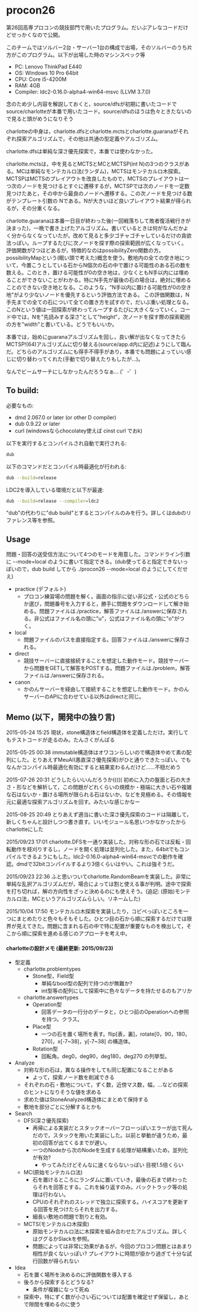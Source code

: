 # procon26

第26回高専プロコンの競技部門で用いたプログラム。だいぶアレなコードだけどせっかくなので公開。

このチームではソルバー2台・サーバー1台の構成で出場，そのソルバーのうち片方がこのプログラム。以下が出場した時のマシンスペック等

* PC: Lenovo ThinkPad E440
* OS: Windows 10 Pro 64bit
* CPU: Core i5-4200M
* RAM: 4GB
* Compiler: ldc2-0.16.0-alpha4-win64-msvc (LLVM 3.7.0)

念のため少し内容を解説しておくと，source/dfsが初期に書いたコードでsource/charlotteが本番で用いたコード。source/dfsのほうは色々ときたないので見ると頭がめうになりそう

charlotteの中身は，charlotte.dfsとcharlotte.mctsとcharlotte.guaranaがそれぞれ探索アルゴリズムで，その他は共通の型定義やアルゴリズム。

charlotte.dfsは単純な深さ優先探索で，本番では使わなかった。

charlotte.mctsは，中を見るとMCTSとMCとMCTSP(int N)の3つのクラスがある。MCは単純なモンテカルロ法(ランダム)，MCTSはモンテカルロ木探索。MCTSPはMCTSのプレイアウトを改良したもので，MCTSのプレイアウトは一つ次のノードを見つけるとすぐに遷移するが，MCTSPでは次のノードを一定数見つけたあと，その中から最良のノードへ遷移する。この次ノードを見つける数がテンプレート引数の Nである。Nが大きいほど良いプレイアウト結果が得られるが，その分重くなる。

charlotte.guaranaは本番一日目が終わった後(一回戦落ちして敗者復活戦行きが決まった)，一晩で書き上げたアルゴリズム。書いているときは何がなんだかよく分からなくなっていたが，改めて見ると多少ゴチャゴチャしているだけの貪欲法っぽい。ループするたびに次ノードを探す際の探索範囲が広くなっていく。
評価関数が2つほどあるが，特徴的なのはpossibilityZero関数の方。possibilityMapという(眠い頭で考えた)概念を使う。敷地内の全ての空き地について，今置こうとしている石からN個次の石の中で置ける可能性のある石の数を数える。このとき，置ける可能性が0の空き地は，少なくともN手以内には埋めることができないことがわかる。特にN手先が最後の石の場合は，絶対に埋めることのできない空き地となる。このような，"N手以内に置ける可能性が0の空き地"がより少ないノードを優先するという評価方法である。
この評価関数は，N手先までの全ての石について全ての置き方を試すので，だいぶ重い処理となる。このNという値は一回探索が終わってループするたびに大きくなっていく。コード中では，Nを"先読みする深さ"として"height"，次ノードを探す際の探索範囲の方を"width"と書いている。どうでもいいか。

本番では，始めにguaranaアルゴリズムを回し，良い解が出なくなってきたらMCTSP!(64)アルゴリズムに切り替える(source/app.d内に記述)ようにして臨んだ。どちらのアルゴリズムにも得手不得手があり，本番でも問題によっていい感じに切り替わってくれた(手動で切り替えたりもしたが…)。

なんでビームサーチにしなかったんだろうなぁ… (゜-゜)

## To build:

必要なもの:

  * dmd 2.067.0 or later (or other D compiler)
  * dub 0.9.22 or later
  * curl (windowsならchocolatey使えば cinst curl でおk)

以下を実行するとコンパイルされ自動で実行される:

```sh
dub
```

以下のコマンドだとコンパイル時最適化が行われる:

```sh
dub --build=release
```

LDC2を導入している環境だと以下が最速:

```sh
dub --build=release --compiler=ldc2
```

"dub"の代わりに"dub build"とするとコンパイルのみを行う。詳しくはdubのリファレンス等を参照。

## Usage

問題・回答の送受信方法について4つのモードを用意した。コマンドライン引数に --mode=local のように書いて指定できる。(dub使ってると指定できないっぽいので，dub build してから ./procon26 --mode=local のようにしてくだせえ)

- practice (デフォルト)
  - プロコン練習場の問題を解く。画面の指示に従い非公式・公式のどちらか選び，問題番号を入力すると，勝手に問題をダウンロードして解き始める。問題ファイルは./practice，解答ファイルは./answerに保存される。非公式はファイル名の頭に"u"，公式はファイル名の頭に"o"がつく。
- local
  - 問題ファイルのパスを直接指定する。回答ファイルは./answerに保存される。
- direct
  - 競技サーバーに直接接続することを想定した動作モード。競技サーバーから問題をGETして解答をPOSTする。問題ファイルは./problem，解答ファイルは./answerに保存される。
- canon
  - かのんサーバーを経由して接続することを想定した動作モード。かのんサーバーのAPIに合わせている以外はdirectと同じ。

## Memo (以下，開発中の独り言)

2015-05-24 15:25 現状，stone構造体とfield構造体を定義しただけ。実行してもテストコードが走るのみ。たんさくがんばる

2015-05-25 00:38 immutable構造体はオワコンらしいので構造体やめて素の配列にした。とりあえずMeuAI(愚直深さ優先探索)がひと通りできたっぽい。でもなんかコンパイル時最適化有効にすると結果変わるんだけど……不穏だめう

2015-07-26 20:31 どうしたらいいんだろうか(((((
初めに入力の盤面と石の大きさ・形などを解析して，この問題がどれくらいの規模か・極端に大きい石や複雑な石はないか・置ける場所が限られる石はないか，などを見極める。その情報を元に最適な探索アルゴリズムを回す。みたいな感じかなー

2015-08-25 20:49 とりあえず適当に書いた深さ優先探索のコードは隔離して，新しくちゃんと設計しつつ書き直す。いいモジュール名思いつかなかったからcharlotteにした

2015/09/23 17:01 charlotte.DFSを一通り実装した。対称な形の石では反転・回転動作を枝刈りするし，ノードを開く処理は並列化した。また，64bitでもコンパイルできるようにもした。ldc2-0.16.0-alpha4-win64-msvcでの動作を確認。dmdで32bitコンパイルするより3倍くらいはやい。これは強そうだ。

2015/09/23 22:36 ふと思いついてcharlotte.RandomBeamを実装した。非常に単純な乱択アルゴリズムだが，場合によっては割と使える事が判明。途中で探索を打ち切れば，解の方向性をざっと決めるのにも使えそう。(追記: (原始)モンテカルロ法，MCというアルゴリズムらしい。リネームした)

2015/10/04 17:50 モンテカルロ木探索を実装したり，コピペっぽいところを一つにまとめたりと色々もそもそした。ひとつ目の石から順に探索するだけでは限界が見えてきた。問題に含まれる石の中で特に配置が重要なものを検出して，そこから順に探索を進める感じのアプローチを考え中。

#### charlotteの設計メモ (最終更新: 2015/09/23)
- 型定義
  - charlotte.problemtypes
    - Stone型，Field型
      - 単純なbool型の配列で持つのが無難か?
      - int型等の配列にして探索中に色々なデータを持たせるのもアリか
  - charlotte.answertypes
    - Operation型
      - 回答データの一行分のデータと，ひとつ前のOperationへの参照を持つ。クラス。
    - Place型
      - 一つの石を置く場所を表す。flip[表，裏]，rotate[0，90，180，270]，x[-7~38]，y[-7~38] の構造体。
    - Rotation型
      - 回転角。deg0，deg90，deg180，deg270 の列挙型。
- Analyze
  - 対称な形の石は，異なる操作をしても同じ配置になることがある
    - よって，探索ノード数を削減できる
  - それぞれの石・敷地について，ずく数，近傍マス数，幅，...などの探索のヒントになりそうな値を求める
  - 求めた値はStoneAnalyzed構造体にまとめて保持する
  - 敷地を部分ごとに分解するとかも
- Search
  - DFS(深さ優先探索)
    - 再帰による実装だとスタックオーバーフローっぽいエラーが出て死んだので，スタックを用いた実装にした。以前と挙動が違うため，最初の回答が出てくるまでが遅い。
    - 一つのNodeから次のNodeを生成する処理が結構重いため，並列化が有効?
      - やってみたけどそんなに速くならないっぽい 目視1.5倍くらい
  - MC(原始モンテカルロ法)
    - 石を置けるところにランダムに置いていき，最後の石まで終わったらそれを回答とする。これを繰り返すのみ。バックトラック等の処理は行わない。
    - CPUのそれぞれのスレッドで独立に探索する。ハイスコアを更新する回答を見つけたらそれを出力する。
    - 細長い敷地の問題で割りと有効。
  - MCTS(モンテカルロ木探索)
    - 原始モンテカルロ法に木探索を組み合わせたアルゴリズム。詳しくはググるかSlackを参照。
    - 問題によっては非常に効果があるが，今回のプロコン問題とはあまり相性が良くないっぽい? プレイアウトに時間が掛かり過ぎて十分な試行回数が得られない
- Idea
  - 石を置く場所を決めるのに評価関数を導入する
  - 後ろから探索するとどうなる?
    - 条件が複雑になって死ぬ
  - 探索中，特にずく数が小さい石については配置を確定せず保留し，あとで隙間を埋めるのに使う

